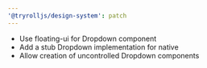 ```yaml
---
'@tryrolljs/design-system': patch
---
```


- Use floating-ui for Dropdown component
- Add a stub Dropdown implementation for native
- Allow creation of uncontrolled Dropdown components
